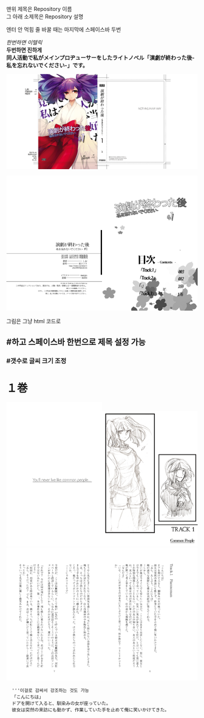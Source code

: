맨위 제목은 Repository 이름  
그 아래 소제목은 Repository 설명  

엔터 안 먹힘
줄 바꿀 때는 마지막에 스페이스바 두번  

_한번하면 이텔릭_  
__두번하면 진하게__  
__同人活動で私がメインプロヂューサーをしたライトノベル「演劇が終わった後-私を忘れないでください-」です。__  

<img src="./gennkou1/hyou/mae.jpg">  

<img src="./gennkou1/320.jpg" width="50%"><img src="./gennkou1/3.jpg" width="50%">    

그림은 그냥 html 코드로  
  
## #하고 스페이스바 한번으로 제목 설정 가능  
### #갯수로 글씨 크기 조정  
# １巻  
  
<img src="./gennkou1/5.jpg" width="50%"><img src="./gennkou1/4.jpg" width="50%">   
<img src="./gennkou1/7.jpg" width="50%"><img src="./gennkou1/6.jpg" width="50%">   
  
```
  '''이걸로 감싸서 강조하는 것도 가능
  「こんにちは」
  ドアを開けて入ると、馴染みの女が座っていた。
  彼女は突然の来訪にも動かず、作業していた手を止めて俺に笑いかけてきた。
```
  
  
  
